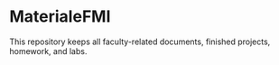 # MaterialeFMI
This repository keeps all faculty-related documents, finished projects, homework, and labs.
